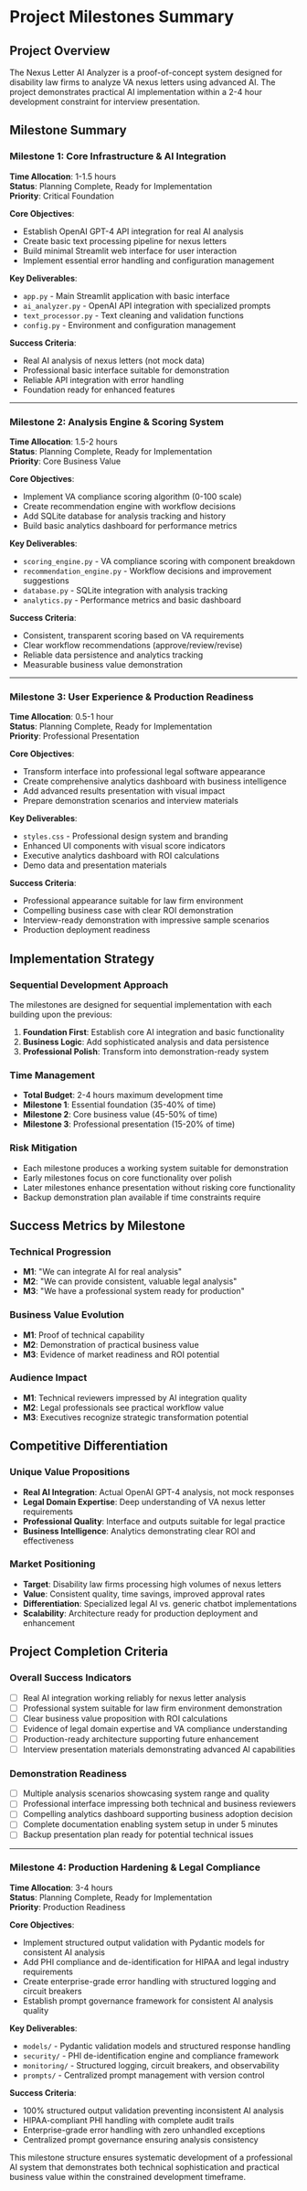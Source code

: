 # Project Milestones Summary

## Project Overview

The Nexus Letter AI Analyzer is a proof-of-concept system designed for disability law firms to analyze VA nexus letters using advanced AI. The project demonstrates practical AI implementation within a 2-4 hour development constraint for interview presentation.

## Milestone Summary

### Milestone 1: Core Infrastructure & AI Integration
**Time Allocation**: 1-1.5 hours  
**Status**: Planning Complete, Ready for Implementation  
**Priority**: Critical Foundation

**Core Objectives**:
- Establish OpenAI GPT-4 API integration for real AI analysis
- Create basic text processing pipeline for nexus letters
- Build minimal Streamlit web interface for user interaction
- Implement essential error handling and configuration management

**Key Deliverables**:
- `app.py` - Main Streamlit application with basic interface
- `ai_analyzer.py` - OpenAI API integration with specialized prompts
- `text_processor.py` - Text cleaning and validation functions
- `config.py` - Environment and configuration management

**Success Criteria**:
- Real AI analysis of nexus letters (not mock data)
- Professional basic interface suitable for demonstration
- Reliable API integration with error handling
- Foundation ready for enhanced features

---

### Milestone 2: Analysis Engine & Scoring System
**Time Allocation**: 1.5-2 hours  
**Status**: Planning Complete, Ready for Implementation  
**Priority**: Core Business Value

**Core Objectives**:
- Implement VA compliance scoring algorithm (0-100 scale)
- Create recommendation engine with workflow decisions
- Add SQLite database for analysis tracking and history
- Build basic analytics dashboard for performance metrics

**Key Deliverables**:
- `scoring_engine.py` - VA compliance scoring with component breakdown
- `recommendation_engine.py` - Workflow decisions and improvement suggestions
- `database.py` - SQLite integration with analysis tracking
- `analytics.py` - Performance metrics and basic dashboard

**Success Criteria**:
- Consistent, transparent scoring based on VA requirements
- Clear workflow recommendations (approve/review/revise)
- Reliable data persistence and analytics tracking
- Measurable business value demonstration

---

### Milestone 3: User Experience & Production Readiness
**Time Allocation**: 0.5-1 hour  
**Status**: Planning Complete, Ready for Implementation  
**Priority**: Professional Presentation

**Core Objectives**:
- Transform interface into professional legal software appearance
- Create comprehensive analytics dashboard with business intelligence
- Add advanced results presentation with visual impact
- Prepare demonstration scenarios and interview materials

**Key Deliverables**:
- `styles.css` - Professional design system and branding
- Enhanced UI components with visual score indicators
- Executive analytics dashboard with ROI calculations
- Demo data and presentation materials

**Success Criteria**:
- Professional appearance suitable for law firm environment
- Compelling business case with clear ROI demonstration
- Interview-ready demonstration with impressive sample scenarios
- Production deployment readiness

## Implementation Strategy

### Sequential Development Approach
The milestones are designed for sequential implementation with each building upon the previous:

1. **Foundation First**: Establish core AI integration and basic functionality
2. **Business Logic**: Add sophisticated analysis and data persistence
3. **Professional Polish**: Transform into demonstration-ready system

### Time Management
- **Total Budget**: 2-4 hours maximum development time
- **Milestone 1**: Essential foundation (35-40% of time)
- **Milestone 2**: Core business value (45-50% of time)  
- **Milestone 3**: Professional presentation (15-20% of time)

### Risk Mitigation
- Each milestone produces a working system suitable for demonstration
- Early milestones focus on core functionality over polish
- Later milestones enhance presentation without risking core functionality
- Backup demonstration plan available if time constraints require

## Success Metrics by Milestone

### Technical Progression
- **M1**: "We can integrate AI for real analysis"
- **M2**: "We can provide consistent, valuable legal analysis"
- **M3**: "We have a professional system ready for production"

### Business Value Evolution
- **M1**: Proof of technical capability
- **M2**: Demonstration of practical business value
- **M3**: Evidence of market readiness and ROI potential

### Audience Impact
- **M1**: Technical reviewers impressed by AI integration quality
- **M2**: Legal professionals see practical workflow value
- **M3**: Executives recognize strategic transformation potential

## Competitive Differentiation

### Unique Value Propositions
- **Real AI Integration**: Actual OpenAI GPT-4 analysis, not mock responses
- **Legal Domain Expertise**: Deep understanding of VA nexus letter requirements
- **Professional Quality**: Interface and outputs suitable for legal practice
- **Business Intelligence**: Analytics demonstrating clear ROI and effectiveness

### Market Positioning
- **Target**: Disability law firms processing high volumes of nexus letters
- **Value**: Consistent quality, time savings, improved approval rates
- **Differentiation**: Specialized legal AI vs. generic chatbot implementations
- **Scalability**: Architecture ready for production deployment and enhancement

## Project Completion Criteria

### Overall Success Indicators
- [ ] Real AI integration working reliably for nexus letter analysis
- [ ] Professional system suitable for law firm environment demonstration
- [ ] Clear business value proposition with ROI calculations
- [ ] Evidence of legal domain expertise and VA compliance understanding
- [ ] Production-ready architecture supporting future enhancement
- [ ] Interview presentation materials demonstrating advanced AI capabilities

### Demonstration Readiness
- [ ] Multiple analysis scenarios showcasing system range and quality
- [ ] Professional interface impressing both technical and business reviewers
- [ ] Compelling analytics dashboard supporting business adoption decision
- [ ] Complete documentation enabling system setup in under 5 minutes
- [ ] Backup presentation plan ready for potential technical issues

---

### Milestone 4: Production Hardening & Legal Compliance
**Time Allocation**: 3-4 hours  
**Status**: Planning Complete, Ready for Implementation  
**Priority**: Production Readiness

**Core Objectives**:
- Implement structured output validation with Pydantic models for consistent AI analysis
- Add PHI compliance and de-identification for HIPAA and legal industry requirements
- Create enterprise-grade error handling with structured logging and circuit breakers
- Establish prompt governance framework for consistent AI analysis quality

**Key Deliverables**:
- `models/` - Pydantic validation models and structured response handling
- `security/` - PHI de-identification engine and compliance framework
- `monitoring/` - Structured logging, circuit breakers, and observability
- `prompts/` - Centralized prompt management with version control

**Success Criteria**:
- 100% structured output validation preventing inconsistent AI analysis
- HIPAA-compliant PHI handling with complete audit trails
- Enterprise-grade error handling with zero unhandled exceptions
- Centralized prompt governance ensuring analysis consistency

This milestone structure ensures systematic development of a professional AI system that demonstrates both technical sophistication and practical business value within the constrained development timeframe.
